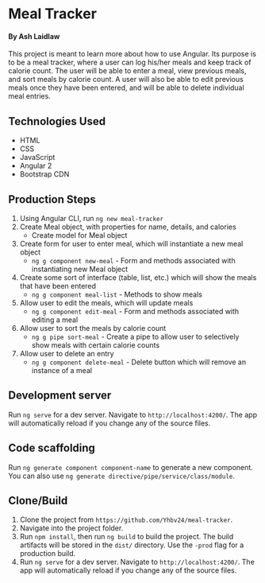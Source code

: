 # Meal Tracker
#### By Ash Laidlaw

This project is meant to learn more about how to use Angular. Its purpose is to be a meal tracker, where a user can log his/her meals and keep track of calorie count. The user will be able to enter a meal, view previous meals, and sort meals by calorie count. A user will also be able to edit previous meals once they have been entered, and will be able to delete individual meal entries.

## Technologies Used

* HTML
* CSS
* JavaScript
* Angular 2
* Bootstrap CDN

## Production Steps

1. Using Angular CLI, run `ng new meal-tracker`
2. Create Meal object, with properties for name, details, and calories
   * Create model for Meal object
3. Create form for user to enter meal, which will instantiate a new meal object
   * `ng g component new-meal` - Form and methods associated with instantiating new Meal object
4. Create some sort of interface (table, list, etc.) which will show the meals that have been entered
   * `ng g component meal-list` - Methods to show meals
5. Allow user to edit the meals, which will update meals
   * `ng g component edit-meal` - Form and methods associated with editing a meal
6. Allow user to sort the meals by calorie count
   * `ng g pipe sort-meal` - Create a pipe to allow user to selectively show meals with certain calorie counts
7. Allow user to delete an entry
   * `ng g component delete-meal` - Delete button which will remove an instance of a meal

## Development server

Run `ng serve` for a dev server. Navigate to `http://localhost:4200/`. The app will automatically reload if you change any of the source files.

## Code scaffolding

Run `ng generate component component-name` to generate a new component. You can also use `ng generate directive/pipe/service/class/module`.

## Clone/Build

1. Clone the project from `https://github.com/Yhbv24/meal-tracker`.
2. Navigate into the project folder.
3. Run `npm install`, then run `ng build` to build the project. The build artifacts will be stored in the `dist/` directory. Use the `-prod` flag for a production build.
4. Run `ng serve` for a dev server. Navigate to `http://localhost:4200/`. The app will automatically reload if you change any of the source files.
